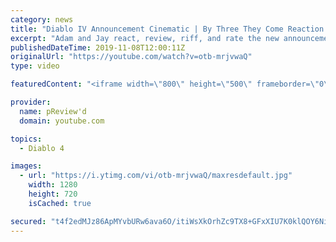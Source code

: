```yaml
---
category: news
title: "Diablo IV Announcement Cinematic | By Three They Come Reaction / Review / Rating"
excerpt: "Adam and Jay react, review, riff, and rate the new announcement cinematic everyone wanted to see last year at Blizzcon, Diablo IV 'By Three They Come'."
publishedDateTime: 2019-11-08T12:00:11Z
originalUrl: "https://youtube.com/watch?v=otb-mrjvwaQ"
type: video

featuredContent: "<iframe width=\"800\" height=\"500\" frameborder=\"0\" src=\"https://www.youtube.com/embed/otb-mrjvwaQ\" allow=\"accelerometer; autoplay; encrypted-media; gyroscope; picture-in-picture\" allowfullscreen></iframe>"

provider:
  name: pReview'd
  domain: youtube.com

topics:
  - Diablo 4

images:
  - url: "https://i.ytimg.com/vi/otb-mrjvwaQ/maxresdefault.jpg"
    width: 1280
    height: 720
    isCached: true

secured: "t4f2edMJz86ApMYvbURw6ava6O/itiWsXkOrhZc9TX8+GFxXIU7K0klQOY6Nik7VngUkR/uGZnJUODXMl6+Zj9fynyIRnosvKfhVDmz9RaR4KnUeWKMLzusAKTGwXIBPed4EbFiChJtk+KoewdZBU12SXwY/9NJNTip/Iks2Ug9pUp97O3yVLlZAkr+RGTwDFRWrwR46qUOxPtt10vawTspfSbH6+zZfV+GQKtTGp5ezCFJjfx7sZ5LRMjONFbZpU/To47y1Wat/EiITYTjG/5iIgrYCM25wTX73qAwib8UdwQ4dCskw/rPEIgH6d1vDCeE2Rs6lWDMwInPOkDWkglR/33rsgz7vorNLJP7IcDUCUJOtx4+5ii+Fyom4H+ek2bFZWBVwpCP8YjTVwovaoQInB+7c1mViJYr59Usv5tg0tv2uBLiIEKm+xk5cISQx;jp86hn+igJLorMD0PYHQJQ=="
---
```


